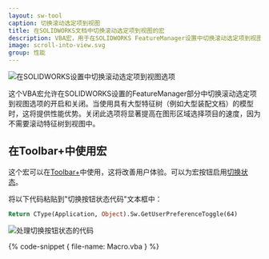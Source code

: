 ```yaml
---
layout: sw-tool
caption: 切换滚动选定项到视图
title: 在SOLIDWORKS文档中切换滚动选定项到视图的宏
description: VBA宏，用于在SOLIDWORKS FeatureManager设置中切换滚动选定项到视图选项的开启和关闭
image: scroll-into-view.svg
group: 性能
---
```

![在SOLIDWORKS设置中切换滚动选定项到视图选项](solidworks-feature-manager-settings.png)

这个VBA宏允许在SOLIDWORKS设置的FeatureManager部分中切换滚动选定项到视图选项的开启和关闭。当使用具有大型特征树（例如大型装配文档）的模型时，这将提供性能优势。关闭此选项将显著提高在图形区域选择项目的速度，因为不需要滚动特征树到视图中。

## 在Toolbar+中使用宏

这个宏可以在[Toolbar+](https://cadplus.xarial.com/toolbar/)中使用，这将改善用户体验。可以为宏按钮启用[切换状态](https://cadplus.xarial.com/toolbar/configuration/toggles/)。

将以下代码粘贴到"切换按钮状态代码"文本框中：

~~~ vb
Return CType(Application, Object).Sw.GetUserPreferenceToggle(64)
~~~

![处理切换按钮状态的代码](toggle-state-code.png)

{% code-snippet { file-name: Macro.vba } %}